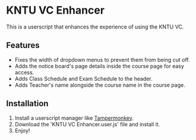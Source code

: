 KNTU VC Enhancer
================

This is a userscript that enhances the experience of using the KNTU VC.

## Features

- Fixes the width of dropdown menus to prevent them from being cut off.
- Adds the notice board's page details inside the course page for easy access.
- Adds Class Schedule and Exam Schedule to the header.
- Adds Teacher's name alongside the course name in the course page. 

## Installation

1. Install a userscript manager like [Tampermonkey](https://www.tampermonkey.net/).
2. Download the 'KNTU VC Enhancer.user.js' file and install it.
3. Enjoy!